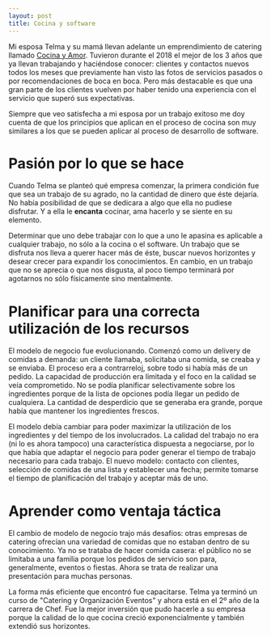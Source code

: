 ```yaml
---
layout: post
title: Cocina y software
---
```


Mi esposa Telma y su mamá llevan adelante un emprendimiento de catering llamado
[Cocina y Amor](https://www.facebook.com/cocinayamorcatering). Tuvieron durante
el 2018 el mejor de los 3 años que ya llevan trabajando y haciéndose conocer:
clientes y contactos nuevos todos los meses que previamente han visto las fotos
de servicios pasados o por recomendaciones de boca en boca. Pero más destacable
es que una gran parte de los clientes vuelven por haber tenido una experiencia
con el servicio que superó sus expectativas.

Siempre que veo satisfecha a mi esposa por un trabajo exitoso me doy cuenta de
que los principios que aplican en el proceso de cocina son muy similares a los
que se pueden aplicar al proceso de desarrollo de software.

# Pasión por lo que se hace

Cuando Telma se planteó qué empresa comenzar, la primera condición fue que sea
un trabajo de su agrado, no la cantidad de dinero que éste dejaría. No había
posibilidad de que se dedicara a algo que ella no pudiese disfrutar. Y a ella
le **encanta** cocinar, ama hacerlo y se siente en su elemento.

Determinar que uno debe trabajar con lo que a uno le apasina es aplicable a
cualquier trabajo, no sólo a la cocina o el software. Un trabajo que se
disfruta nos lleva a querer hacer más de éste, buscar nuevos horizontes y
desear crecer para expandir los conocimientos. En cambio, en un trabajo que no
se aprecia o que nos disgusta, al poco tiempo terminará por agotarnos no sólo
físicamente sino mentalmente.

# Planificar para una correcta utilización de los recursos

El modelo de negocio fue evolucionando. Comenzó como un delivery de comidas a
demanda: un cliente llamaba, solicitaba una comida, se creaba y se enviaba. El
proceso era a contrarreloj, sobre todo si había más de un pedido. La capacidad
de producción era limitada y el foco en la calidad se veía comprometido. No se
podía planificar selectivamente sobre los ingredientes porque de la lista de
opciones podía llegar un pedido de cualquiera. La cantidad de desperdicio que
se generaba era grande, porque había que mantener los ingredientes frescos.

El modelo debía cambiar para poder maximizar la utilización de los ingredientes
y del tiempo de los involucrados. La calidad del trabajo no era (ni lo es ahora
tampoco) una característica dispuesta a negociarse, por lo que había que
adaptar el negocio para poder generar el tiempo de trabajo necesario para cada
trabajo. El nuevo modelo: contacto con clientes, selección de comidas de una
lista y establecer una fecha; permite tomarse el tiempo de planificación del
trabajo y aceptar más de uno.

# Aprender como ventaja táctica

El cambio de modelo de negocio trajo más desafíos: otras empresas de catering
ofrecían una variedad de comidas que no estaban dentro de su conocimiento. Ya
no se trataba de hacer comida casera: el público no se limitaba a una familia
porque los pedidos de servicio son para, generalmente, eventos o fiestas. Ahora
se trata de realizar una presentación para muchas personas.

La forma más eficiente que encontró fue capacitarse. Telma ya terminó un curso
de "Catering y Organización Eventos" y ahora está en el 2º año de la carrera de
Chef. Fue la mejor inversión que pudo hacerle a su empresa porque la calidad de
lo que cocina creció exponencialmente y también extendió sus horizontes.
